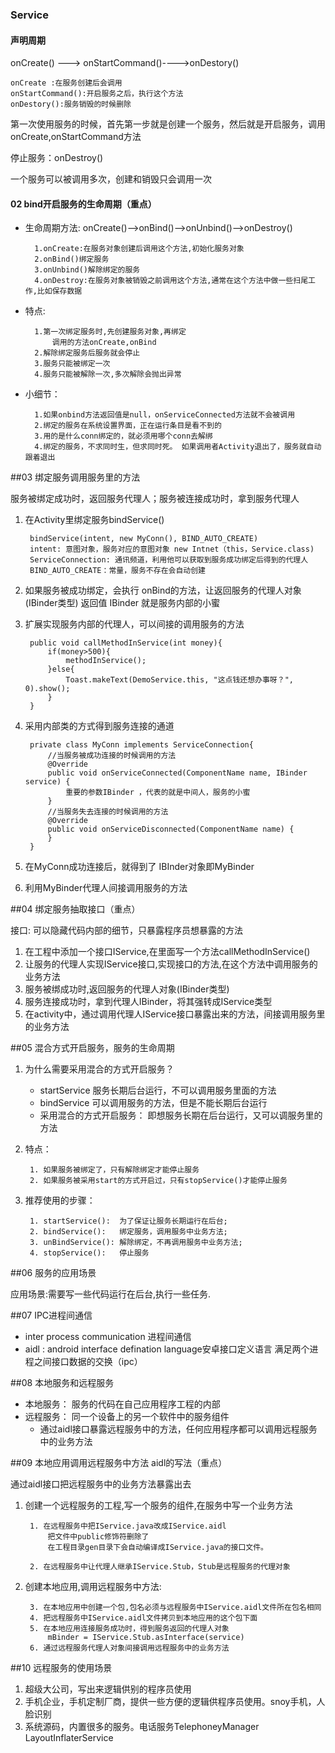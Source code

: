 ### Service

#### 声明周期

onCreate() ---> onStartCommand()---->onDestory()

```
onCreate :在服务创建后会调用
onStartCommand():开启服务之后，执行这个方法
onDestory():服务销毁的时候删除
```

第一次使用服务的时候，首先第一步就是创建一个服务，然后就是开启服务，调用onCreate,onStartCommand方法

停止服务：onDestroy()

一个服务可以被调用多次，创建和销毁只会调用一次



#### 02 bind开启服务的生命周期（重点）

- 生命周期方法: onCreate()-->onBind()-->onUnbind()-->onDestroy()

  ```
    1.onCreate:在服务对象创建后调用这个方法,初始化服务对象
    2.onBind()绑定服务
    3.onUnbind()解除绑定的服务
    4.onDestroy:在服务对象被销毁之前调用这个方法,通常在这个方法中做一些扫尾工作,比如保存数据
  ```

- 特点:

  ```
    1.第一次绑定服务时,先创建服务对象,再绑定
    	调用的方法onCreate,onBind
    2.解除绑定服务后服务就会停止
    3.服务只能被绑定一次
    4.服务只能被解除一次,多次解除会抛出异常
  ```

- 小细节：

  ```
    1.如果onbind方法返回值是null，onServiceConnected方法就不会被调用
    2.绑定的服务在系统设置界面，正在运行条目是看不到的
    3.用的是什么conn绑定的，就必须用哪个conn去解绑
    4.绑定的服务，不求同时生，但求同时死。 如果调用者Activity退出了，服务就自动跟着退出
  ```

\##03 绑定服务调用服务里的方法

服务被绑定成功时，返回服务代理人；服务被连接成功时，拿到服务代理人

1. 在Activity里绑定服务bindService()

   ```
    bindService(intent, new MyConn(), BIND_AUTO_CREATE)
    intent: 意图对象，服务对应的意图对象 new Intnet（this，Service.class)
    ServiceConnection: 通讯频道，利用他可以获取到服务成功绑定后得到的代理人
    BIND_AUTO_CREATE：常量，服务不存在会自动创建
   ```

2. 如果服务被成功绑定，会执行 onBind的方法，让返回服务的代理人对象(IBinder类型) 返回值 IBinder 就是服务内部的小蜜

3. 扩展实现服务内部的代理人，可以间接的调用服务的方法

   ```
    public void callMethodInService(int money){
    	if(money>500){
    		methodInService();
    	}else{
    		Toast.makeText(DemoService.this, "这点钱还想办事呀？", 0).show();
    	}
    }
   ```

4. 采用内部类的方式得到服务连接的通道

   ```
    private class MyConn implements ServiceConnection{
    	//当服务被成功连接的时候调用的方法
    	@Override
    	public void onServiceConnected(ComponentName name, IBinder service) {
    		重要的参数IBinder ，代表的就是中间人，服务的小蜜 
    	}
    	//当服务失去连接的时候调用的方法
    	@Override
    	public void onServiceDisconnected(ComponentName name) {
    	}
    }
   ```

5. 在MyConn成功连接后，就得到了 IBInder对象即MyBinder

6. 利用MyBinder代理人间接调用服务的方法

\##04 绑定服务抽取接口（重点）

接口: 可以隐藏代码内部的细节，只暴露程序员想暴露的方法

1. 在工程中添加一个接口IService,在里面写一个方法callMethodInService()
2. 让服务的代理人实现IService接口,实现接口的方法,在这个方法中调用服务的业务方法
3. 服务被绑成功时,返回服务的代理人对象(IBinder类型)
4. 服务连接成功时，拿到代理人IBinder，将其强转成IService类型
5. 在activity中，通过调用代理人IService接口暴露出来的方法，间接调用服务里的业务方法

\##05 混合方式开启服务，服务的生命周期

1. 为什么需要采用混合的方式开启服务？

   - startService 服务长期后台运行，不可以调用服务里面的方法
   - bindService 可以调用服务的方法，但是不能长期后台运行
   - 采用混合的方式开启服务： 即想服务长期在后台运行，又可以调服务里的方法

2. 特点：

   ```
    1. 如果服务被绑定了，只有解除绑定才能停止服务
    2. 如果服务被采用start的方式开启过，只有stopService()才能停止服务
   ```

3. 推荐使用的步骤：

   ```
    1. startService():	为了保证让服务长期运行在后台;
    2. bindService():	绑定服务，调用服务中业务方法;
    3. unBindService():	解除绑定，不再调用服务中业务方法;
    4. stopService():	停止服务
   ```

\##06 服务的应用场景

应用场景:需要写一些代码运行在后台,执行一些任务.

\##07 IPC进程间通信

- inter process communication 进程间通信
- aidl : android interface defination language安卓接口定义语言 满足两个进程之间接口数据的交换（ipc）

\##08 本地服务和远程服务

- 本地服务： 服务的代码在自己应用程序工程的内部
- 远程服务： 同一个设备上的另一个软件中的服务组件
  - 通过aidl接口暴露远程服务中的方法，任何应用程序都可以调用远程服务中的业务方法

\##09 本地应用调用远程服务中方法 aidl的写法（重点）

通过aidl接口把远程服务中的业务方法暴露出去

1. 创建一个远程服务的工程,写一个服务的组件,在服务中写一个业务方法

   ```
    1. 在远程服务中把IService.java改成IService.aidl
    	把文件中public修饰符删除了
    	在工程目录gen目录下会自动编译成IService.java的接口文件。
    
    2. 在远程服务中让代理人继承IService.Stub，Stub是远程服务的代理对象
   ```

2. 创建本地应用,调用远程服务中方法:

   ```
    3. 在本地应用中创建一个包,包名必须与远程服务中IService.aidl文件所在包名相同
    4. 把远程服务中IService.aidl文件拷贝到本地应用的这个包下面				
    5. 在本地应用连接服务成功时，得到服务返回的代理人对象
    	mBinder = IService.Stub.asInterface(service)
    6. 通过远程服务代理人对象间接调用远程服务中的业务方法
   ```

\##10 远程服务的使用场景

1. 超级大公司，写出来逻辑供别的程序员使用
2. 手机企业，手机定制厂商，提供一些方便的逻辑供程序员使用。snoy手机，人脸识别
3. 系统源码，内置很多的服务。电话服务TelephoneyManager LayoutInflaterService
















